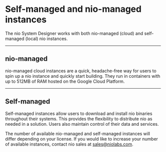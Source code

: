 # Self-managed and nio-managed instances

The nio System Designer works with both nio-managed (cloud) and self-managed (local) nio instances.

---
## nio-managed
nio-managed cloud instances are a quick, headache-free way for users to spin up a nio instance and quickly start building. They run in containers with up to 512MB of RAM hosted on the Google Cloud Platform.

---
## Self-managed
Self-managed instances allow users to download and install nio binaries throughout their systems. This provides the flexibility to distribute nio as needed in a solution. Users also maintain control of their data and services.

The number of available nio-managed and self-managed instances will differ depending on your license. If you would like to increase your number of available instances, contact nio sales at [sales@niolabs.com](mailto:sales@niolabs.com).
